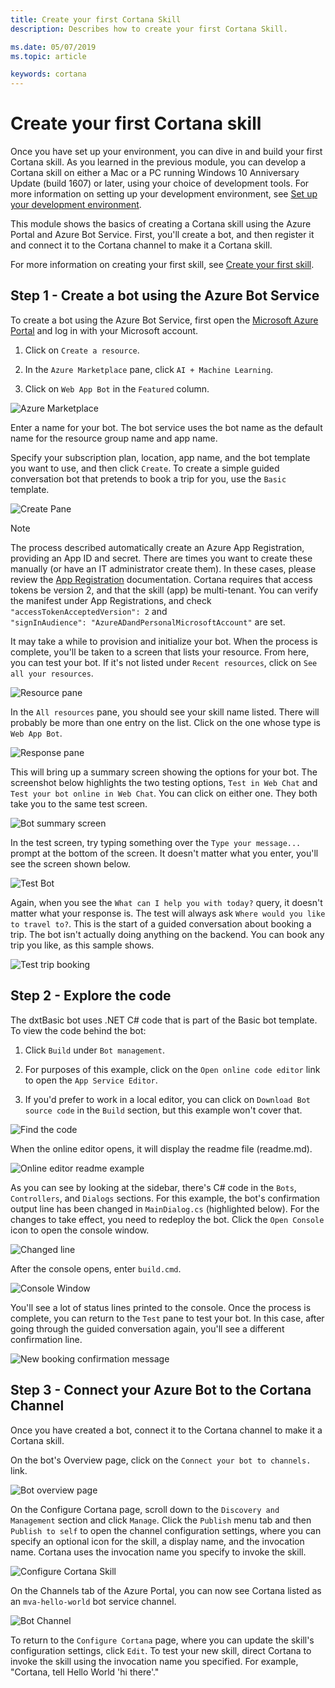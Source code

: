 ```yaml
---
title: Create your first Cortana Skill
description: Describes how to create your first Cortana Skill.

ms.date: 05/07/2019
ms.topic: article

keywords: cortana
---
```


# Create your first Cortana skill

Once you have set up your environment, you can dive in and build your first Cortana skill. As you learned in the previous module, you can develop a Cortana skill on either a Mac or a PC running Windows 10 Anniversary Update (build 1607) or later, using your choice of development tools. For more information on setting up your development environment, see [Set up your development environment](./mva21-setup.md).

This module shows the basics of creating a Cortana skill using the Azure Portal and Azure Bot Service. First, you'll create a bot, and then register it and connect it to the Cortana channel to make it a Cortana skill.

For more information on creating your first skill, see [Create your first skill](./get-started.md).

## Step 1 - Create a bot using the Azure Bot Service

To create a bot using the Azure Bot Service, first open the [Microsoft Azure Portal](https://ms.portal.azure.com) and log in with your Microsoft account.

1. Click on `Create a resource`.

1. In the `Azure Marketplace` pane, click `AI + Machine Learning`.

1. Click on `Web App Bot` in the `Featured` column.

![Azure Marketplace](../media/images/mva22_azure_marketplace.png)

Enter a name for your bot. The bot service uses the bot name as the default name for the resource group name and app name.

Specify your subscription plan, location, app name, and the bot template you want to use, and then click `Create`. To create a simple guided conversation bot that pretends to book a trip for you, use the `Basic` template.

![Create Pane](../media/images/mva22_create.png)


> [!NOTE]
> The process described automatically create an Azure App Registration, providing an App ID and secret.
> There are times you want to create these manually (or have an IT administrator create them). In these cases,
> please review the [App Registration](https://docs.microsoft.com/azure/active-directory/develop/quickstart-register-app)
> documentation. Cortana requires that access tokens be version 2, and that the skill (app) be multi-tenant.
> You can verify the manifest under App Registrations, and check `"accessTokenAcceptedVersion": 2` and     
> `"signInAudience": "AzureADandPersonalMicrosoftAccount"` are set.  

It may take a while to provision and initialize your bot. When the process is complete, you'll be taken to a screen that lists your resource. From here, you can test your bot. If it's not listed under `Recent resources`, click on `See all your resources`.

![Resource pane](../media/images/mva22_resource_pane.png)

In the `All resources` pane, you should see your skill name listed. There will probably be more than one entry on the list. Click on the one whose type is `Web App Bot`.

![Response pane](../media/images/mva22_response_pane.png)

This will bring up a summary screen showing the options for your bot. The screenshot below highlights the two testing options, `Test in Web Chat` and `Test your bot online in Web Chat`. You can click on either one. They both take you to the same test screen.

![Bot summary screen](../media/images/mva22_bot_summary.png)

In the test screen, try typing something over the `Type your message...` prompt at the bottom of the screen. It doesn't matter what you enter, you'll see the screen shown below.

![Test Bot](../media/images/mva22_test_02.png)

Again, when you see the `What can I help you with today?` query, it doesn't matter what your response is. The test will always ask `Where would you like to travel to?`. This is the start of a guided conversation about booking a trip. The bot isn't actually doing anything on the backend. You can book any trip you like, as this sample shows.

![Test trip booking](../media/images/mva22_sample_trip.png)

## Step 2 - Explore the code

The dxtBasic bot uses .NET C# code that is part of the Basic bot template. To view the code behind the bot:

1. Click `Build` under `Bot management`.

1. For purposes of this example, click on the `Open online code editor` link to open the `App Service Editor`.

1. If you'd prefer to work in a local editor, you can click on `Download Bot source code` in the `Build` section, but this example won't cover that.

![Find the code](../media/images/mva22_open_the_code.png)

When the online editor opens, it will display the readme file (readme.md).

![Online editor readme example](../media/images/mva22_editor_readme.png)

As you can see by looking at the sidebar, there's C# code in the `Bots`, `Controllers`, and `Dialogs` sections. For this example, the bot's confirmation output line has been changed in `MainDialog.cs` (highlighted below). For the changes to take effect, you need to redeploy the bot. Click the `Open Console` icon to open the console window.

![Changed line](../media/images/mva22_changed_line.png)

After the console opens, enter `build.cmd`.

![Console Window](../media/images/mva22_console_window.png)

You'll see a lot of status lines printed to the console. Once the process is complete, you can return to the `Test` pane to test your bot. In this case, after going through the guided conversation again, you'll see a different confirmation line.

![New booking confirmation message](../media/images/mva22_sample_trip_02.png)

## Step 3 - Connect your Azure Bot to the Cortana Channel

Once you have created a bot, connect it to the Cortana channel to make it a Cortana skill.

On the bot's Overview page, click on the `Connect your bot to channels.` link.

![Bot overview page](../media/images/mva22_connect_to_channels.png)

On the Configure Cortana page, scroll down to the `Discovery and Management` section and click `Manage`. Click the `Publish` menu tab and then `Publish to self` to open the channel configuration settings, where you can specify an optional icon for the skill, a display name, and the invocation name. Cortana uses the invocation name you specify to invoke the skill.

![Configure Cortana Skill](../media/images/cortana-configure-settings.png)  

On the Channels tab of the Azure Portal, you can now see Cortana listed as an `mva-hello-world` bot service channel.

![Bot Channel](../media/images/mva22_cortana_channel.png)

To return to the `Configure Cortana` page, where you can update the skill's configuration settings, click `Edit`. To test your new skill, direct Cortana to invoke the skill using the invocation name you specified. For example, "Cortana, tell Hello World 'hi there'."
